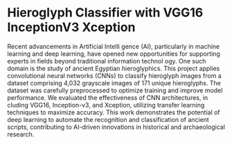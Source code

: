 # Hieroglyph Classifier with VGG16 InceptionV3 Xception
 Recent advancements in Artificial Intelli gence (AI), particularly in machine learning and deep  learning, have opened new opportunities for supporting  experts in fields beyond traditional information technol ogy. One such domain is the study of ancient Egyptian  hieroglyphics. This project applies convolutional neural  networks (CNNs) to classify hieroglyph images from a  dataset comprising 4,032 grayscale images of 171 unique  hieroglyphs. The dataset was carefully preprocessed to  optimize training and improve model performance. We  evaluated the effectiveness of CNN architectures, in cluding VGG16, Inception-v3, and Xception, utilizing  transfer learning techniques to maximize accuracy. This  work demonstrates the potential of deep learning to  automate the recognition and classification of ancient  scripts, contributing to AI-driven innovations in historical  and archaeological research.
